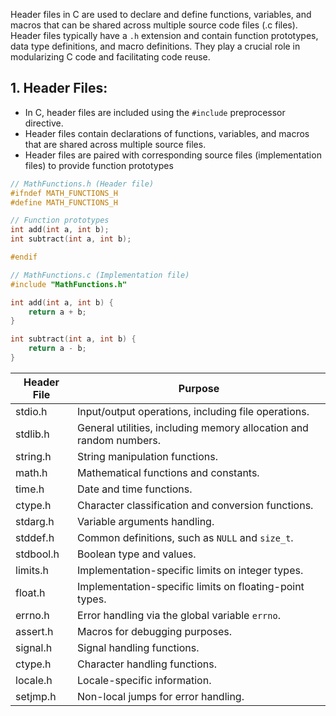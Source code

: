  Header files in C are used to declare and define functions, variables, and macros that can be shared across multiple source code files (.c files). Header files typically have a `.h` extension and contain function prototypes, data type definitions, and macro definitions. They play a crucial role in modularizing C code and facilitating code reuse. 

## 1. Header Files:

- In C, header files are included using the `#include` preprocessor directive.
- Header files contain declarations of functions, variables, and macros that are shared across multiple source files.
- Header files are paired with corresponding source files (implementation files) to provide function prototypes
```c
// MathFunctions.h (Header file)
#ifndef MATH_FUNCTIONS_H
#define MATH_FUNCTIONS_H

// Function prototypes
int add(int a, int b);
int subtract(int a, int b);

#endif
```

```c
// MathFunctions.c (Implementation file)
#include "MathFunctions.h"

int add(int a, int b) {
    return a + b;
}

int subtract(int a, int b) {
    return a - b;
}

```

| **Header File** | **Purpose**                                                        |
|-----------------|--------------------------------------------------------------------|
| stdio.h         | Input/output operations, including file operations.                |
| stdlib.h        | General utilities, including memory allocation and random numbers. |
| string.h        | String manipulation functions.                                     |
| math.h          | Mathematical functions and constants.                              |
| time.h          | Date and time functions.                                           |
| ctype.h         | Character classification and conversion functions.                 |
| stdarg.h        | Variable arguments handling.                                       |
| stddef.h        | Common definitions, such as `NULL` and `size_t`.                   |
| stdbool.h       | Boolean type and values.                                           |
| limits.h        | Implementation-specific limits on integer types.                   |
| float.h         | Implementation-specific limits on floating-point types.            |
| errno.h         | Error handling via the global variable `errno`.                    |
| assert.h        | Macros for debugging purposes.                                     |
| signal.h        | Signal handling functions.                                         |
| ctype.h         | Character handling functions.                                      |
| locale.h        | Locale-specific information.                                       |
| setjmp.h        | Non-local jumps for error handling.                                |
